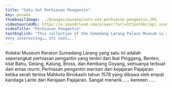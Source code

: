 ```yaml
---
title: "Satu Set Perhiasan Pengantin"
key: pusaka
thumbnailImage: ../@images/pusaka/satu-set-perhiasan-pengantin.JPG
videoSourceURL: https://w.soundcloud.com/player/?url=https%3A//api.soundcloud.com/tracks/1171289722&color=%230066cc&auto_play=true&hide_related=false&show_comments=true&show_user=true&show_reposts=false&show_teaser=true
videoTitle: "Perhiasan Pengantin"
textEnglish: "This collection of the Sumedang Larang Palace Museum is a set of bridal jewelry items consisting of a belt, Benten, shoulder lightning, bracelets, necklaces, bros, and rocking flowers, all made of pure gold. Bridal jewelry inherited from the Pajajaran ranks when the handover of the Binokasih Crown in 1578 brought by four Kandaga Lante from the Pajajaran Kingdom.
Very interesting…… Its cool….."
---
```


Koleksi Museum Keraton Sumedang Larang yang satu ini adalah seperangkat perhiasan pengantin yang terdiri dari Ikat Pinggang, Benten, kilat Bahu, Gelang, Kalung, Bross, dan Kembang Goyang, semuanya terbuat dari emas murni. Perhiasan pengantin warisan dari kejajaran Pajajaran ketika serah terima Mahkota Binokasih tahun 1578 yang dibawa oleh empat kandaga Lante dari Kerajaan Pajajaran.
Sangat menarik…… kereeen …..
